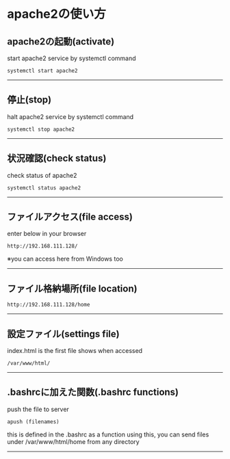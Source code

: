 # apache2の使い方


## apache2の起動(activate)
start apache2 service by systemctl command
```
systemctl start apache2
```



***



## 停止(stop)
halt apache2 service by systemctl command
```
systemctl stop apache2
```



***



## 状況確認(check status)
check status of apache2
```
systemctl status apache2
```



***



## ファイルアクセス(file access)
enter below in your browser
```
http://192.168.111.128/
```
※you can access here from Windows too



***



## ファイル格納場所(file location)
```
http://192.168.111.128/home
```



***



## 設定ファイル(settings file)
index.html is the first file shows when accessed
```
/var/www/html/
```



***



## .bashrcに加えた関数(.bashrc functions)
push the file to server
```
apush (filenames)
```
this is defined in the .bashrc as a function
using this, you can send files under /var/www/html/home from any directory



***
